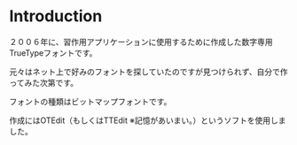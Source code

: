 # Introduction

２００６年に、習作用アプリケーションに使用するために作成した数字専用TrueTypeフォントです。

元々はネット上で好みのフォントを探していたのですが見つけられず、自分で作ってみた次第です。

フォントの種類はビットマップフォントです。

作成にはOTEdit（もしくはTTEdit ※記憶があいまい。）というソフトを使用しました。
